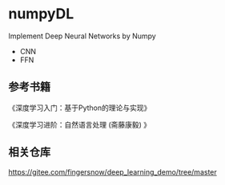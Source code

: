 # numpyDL
Implement Deep Neural Networks by Numpy

- CNN
- FFN


## 参考书籍
《深度学习入门：基于Python的理论与实现》

《深度学习进阶：自然语言处理 (斋藤康毅) 》

## 相关仓库
https://gitee.com/fingersnow/deep_learning_demo/tree/master
